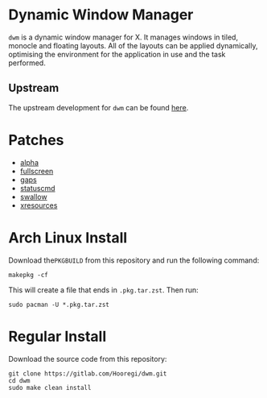 # Dynamic Window Manager

`dwm` is a dynamic window manager for X. It manages windows in tiled, monocle and floating layouts. All of the layouts can be applied dynamically, optimising the environment for the application in use and the task performed.

## Upstream

The upstream development for `dwm` can be found [here](https://git.suckless.org/dwm).

# Patches

- [alpha](https://dwm.suckless.org/patches/alpha/)
- [fullscreen](https://dwm.suckless.org/patches/actualfullscreen/)
- [gaps](https://dwm.suckless.org/patches/vanitygaps/)
- [statuscmd](https://dwm.suckless.org/patches/statuscmd/)
- [swallow](https://dwm.suckless.org/patches/swallow/)
- [xresources](https://dwm.suckless.org/patches/xresources/)

# Arch Linux Install

Download the`PKGBUILD` from this repository and run the following command:

```
makepkg -cf
```

This will create a file that ends in `.pkg.tar.zst`. Then run:

```
sudo pacman -U *.pkg.tar.zst
```

# Regular Install

Download the source code from this repository:

```
git clone https://gitlab.com/Hooregi/dwm.git
cd dwm
sudo make clean install
```
